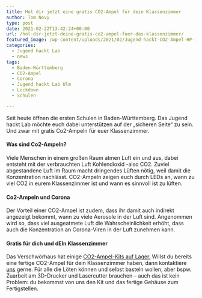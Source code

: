 ```yaml
---
title: Hol dir jetzt eine gratis CO2-Ampel für dein Klassenzimmer
author: Tom Novy
type: post
date: 2021-02-22T13:42:24+00:00
url: /hol-dir-jetzt-deine-gratis-co2-ampel-fuer-das-klassenzimmer/
featured_image: /wp-content/uploads/2021/02/Jugend-hackt-CO2-Ampel-HP-1200x675.jpg
categories:
  - Jugend hackt Lab
  - news
tags:
  - Baden-Württemberg
  - CO2-Ampel
  - Corona
  - Jugend hackt Lab Ulm
  - Lockdown
  - Schulen

---
```

Seit heute öffnen die ersten Schulen in Baden-Württemberg. Das Jugend hackt Lab möchte euch dabei unterstützen auf der &#8222;sicheren Seite&#8220; zu sein. Und zwar mit gratis Co2-Ampeln für euer Klassenzimmer.

#### Was sind Co2-Ampeln?

Viele Menschen in einem großen Raum atmen Luft ein und aus, dabei entsteht mit der verbrauchten Luft Kohlendioxid -also CO2. Zuviel abgestandene Luft im Raum macht dringendes Lüften nötig, weil damit die Konzentration nachlässt. CO2-Ampeln zeigen euch durch LEDs an, wann zu viel CO2 in eurem Klassenzimmer ist und wann es sinnvoll ist zu lüften.

#### Co2-Ampeln und Corona

Der Vorteil einer CO2-Ampel ist zudem, dass ihr damit auch indirekt angezeigt bekommt, wann zu viele Aerosole in der Luft sind. Angenommen wird so, dass viel ausgeatmete Luft die Wahrscheinlichkeit erhöht, dass auch die Konzentration an Corona-Viren in der Luft zunehmen kann.

#### Gratis für dich und dEIn Klassenzimmer

Das Verschwörhaus hat einige [CO2-Ampel-Kits auf Lager.][1] Willst du bereits eine fertige CO2-Ampel für dein Klassenzimmer haben, dann kontaktiere [uns][2] gerne. Für alle die Löten können und selbst basteln wollen, aber bspw. Zuarbeit am 3D-Drucker und Lasercutter brauchen &#8211; auch das ist kein Problem: du bekommst von uns den Kit und das fertige Gehäuse zum Fertigstellen.

&nbsp;

 [1]: /co2-ampeln-fuer-klassenzimmer-und-wie-du-uns-im-advent-dabei-unterstuetzen-kannst/
 [2]: mailto:tom@verschwoerhaus.de